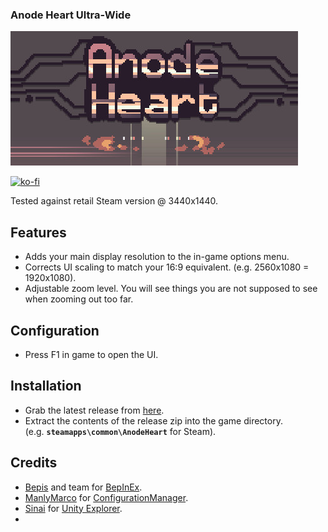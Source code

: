 ### Anode Heart Ultra-Wide

![Game Logo](header.jpg)<br>

[![ko-fi](https://ko-fi.com/img/githubbutton_sm.svg)](https://ko-fi.com/F2F2DI3WA)<br>

Tested against retail Steam version @ 3440x1440.

## Features
- Adds your main display resolution to the in-game options menu.
- Corrects UI scaling to match your 16:9 equivalent. (e.g. 2560x1080 = 1920x1080).
- Adjustable zoom level. You will see things you are not supposed to see when zooming out too far.

## Configuration
- Press F1 in game to open the UI.

## Installation
- Grab the latest release from [here](https://github.com/p1xel8ted/UltrawideFixes/releases/tag/AnodeHeart).
- Extract the contents of the release zip into the game directory.<br />(e.g. **`steamapps\common\AnodeHeart`** for Steam).

## Credits
- [Bepis](https://github.com/bbepis) and team for [BepInEx](https://github.com/BepInEx/BepInEx).
- [ManlyMarco](https://github.com/ManlyMarco) for [ConfigurationManager](https://github.com/BepInEx/BepInEx.ConfigurationManager).
- [Sinai]() for [Unity Explorer](https://github.com/sinai-dev/UnityExplorer).
- 